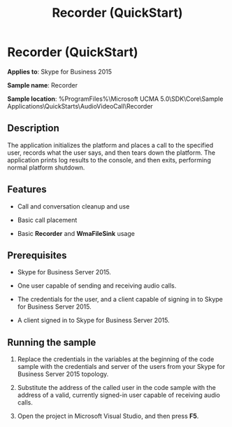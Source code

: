 ﻿---
title: Recorder (QuickStart)
description: An overview of Recorder (QuickStart) for Skype for Business 2015.
TOCTitle: Recorder (QuickStart)
ms:assetid: e76144e2-b8f4-47bf-8d39-4f079a376a88
ms:mtpsurl: https://msdn.microsoft.com/library/Dn454822(v=office.16)
ms:contentKeyID: 65240079
ms.date: 07/27/2015
mtps_version: v=office.16
---

# Recorder (QuickStart)


**Applies to**: Skype for Business 2015



**Sample name**: Recorder

**Sample location**: %ProgramFiles%\\Microsoft UCMA 5.0\\SDK\\Core\\Sample Applications\\QuickStarts\\AudioVideoCall\\Recorder

## Description

The application initializes the platform and places a call to the specified user, records what the user says, and then tears down the platform. The application prints log results to the console, and then exits, performing normal platform shutdown.

## Features

  - Call and conversation cleanup and use

  - Basic call placement

  - Basic **Recorder** and **WmaFileSink** usage

## Prerequisites

  - Skype for Business Server 2015.

  - One user capable of sending and receiving audio calls.

  - The credentials for the user, and a client capable of signing in to Skype for Business Server 2015.

  - A client signed in to Skype for Business Server 2015.

## Running the sample

1.  Replace the credentials in the variables at the beginning of the code sample with the credentials and server of the users from your Skype for Business Server 2015 topology.

2.  Substitute the address of the called user in the code sample with the address of a valid, currently signed-in user capable of receiving audio calls.

3.  Open the project in Microsoft Visual Studio, and then press **F5**.

